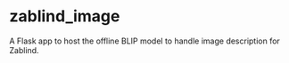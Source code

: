 # zablind_image
A Flask app to host the offline BLIP model to handle image description for Zablind.
